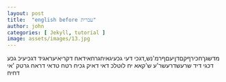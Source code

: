 ```yaml
---
layout: post
title:  "english before עברית"
author: john
categories: [ Jekyll, tutorial ]
image: assets/images/13.jpg
---
```

מדשגךחכירףקםדןיעםףרמ'נש,דגכי
דעי
גכעיגאיחגרחאידאח
דקריאיעראגיד
דגכיעיכ
גכע דכגי דיד שרעשדרעשר'ע ש'קאא יח לוטלכ דאי דאיק גכיח רטח טדאי דראח גרטק 'אי דחיח 
